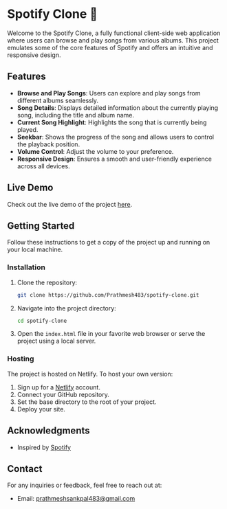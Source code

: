 # Spotify Clone 🎵

Welcome to the Spotify Clone, a fully functional client-side web application where users can browse and play songs from various albums. This project emulates some of the core features of Spotify and offers an intuitive and responsive design.

## Features

- **Browse and Play Songs**: Users can explore and play songs from different albums seamlessly.
- **Song Details**: Displays detailed information about the currently playing song, including the title and album name.
- **Current Song Highlight**: Highlights the song that is currently being played.
- **Seekbar**: Shows the progress of the song and allows users to control the playback position.
- **Volume Control**: Adjust the volume to your preference.
- **Responsive Design**: Ensures a smooth and user-friendly experience across all devices.

## Live Demo

Check out the live demo of the project [here](https://sptfyclnweb.netlify.app/).

## Getting Started

Follow these instructions to get a copy of the project up and running on your local machine.

### Installation

1. Clone the repository:

    ```bash
    git clone https://github.com/Prathmesh483/spotify-clone.git
    ```

2. Navigate into the project directory:

    ```bash
    cd spotify-clone
    ```

3. Open the `index.html` file in your favorite web browser or serve the project using a local server.

### Hosting

The project is hosted on Netlify. To host your own version:

1. Sign up for a [Netlify](https://www.netlify.com/) account.
2. Connect your GitHub repository.
3. Set the base directory to the root of your project.
4. Deploy your site.

## Acknowledgments

- Inspired by [Spotify](https://www.spotify.com/)

## Contact

For any inquiries or feedback, feel free to reach out at:

- Email: prathmeshsankpal483@gmail.com
